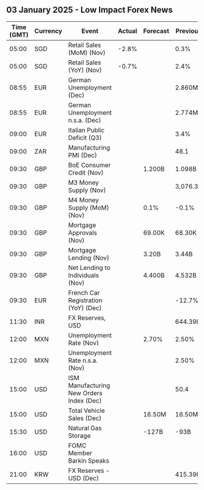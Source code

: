 ## 03 January 2025 - Low Impact Forex News

| Time (GMT) | Currency | Event | Actual | Forecast | Previous |
|------|----------|-------|--------|----------|----------|
| 05:00 | SGD | Retail Sales (MoM) (Nov) | -2.8% |  | 0.3% |
| 05:00 | SGD | Retail Sales (YoY) (Nov) | -0.7% |  | 2.4% |
| 08:55 | EUR | German Unemployment (Dec) |  |  | 2.860M |
| 08:55 | EUR | German Unemployment n.s.a. (Dec) |  |  | 2.774M |
| 09:00 | EUR | Italian Public Deficit (Q3) |  |  | 3.4% |
| 09:00 | ZAR | Manufacturing PMI (Dec) |  |  | 48.1 |
| 09:30 | GBP | BoE Consumer Credit (Nov) |  | 1.200B | 1.098B |
| 09:30 | GBP | M3 Money Supply (Nov) |  |  | 3,076.3B |
| 09:30 | GBP | M4 Money Supply (MoM) (Nov) |  | 0.1% | -0.1% |
| 09:30 | GBP | Mortgage Approvals (Nov) |  | 69.00K | 68.30K |
| 09:30 | GBP | Mortgage Lending (Nov) |  | 3.20B | 3.44B |
| 09:30 | GBP | Net Lending to Individuals (Nov) |  | 4.400B | 4.532B |
| 09:30 | EUR | French Car Registration (YoY) (Dec) |  |  | -12.7% |
| 11:30 | INR | FX Reserves, USD |  |  | 644.39B |
| 12:00 | MXN | Unemployment Rate (Nov) |  | 2.70% | 2.50% |
| 12:00 | MXN | Unemployment Rate n.s.a. (Nov) |  |  | 2.50% |
| 15:00 | USD | ISM Manufacturing New Orders Index (Dec) |  |  | 50.4 |
| 15:00 | USD | Total Vehicle Sales (Dec) |  | 16.50M | 16.50M |
| 15:30 | USD | Natural Gas Storage |  | -127B | -93B |
| 16:00 | USD | FOMC Member Barkin Speaks |  |  |  |
| 21:00 | KRW | FX Reserves - USD (Dec) |  |  | 415.39B |
